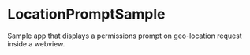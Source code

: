 # LocationPromptSample
Sample app that displays a permissions prompt on geo-location request inside a webview.
